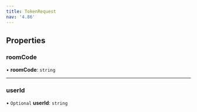```yaml
---
title: TokenRequest
nav: '4.86'
---
```


## Properties

### roomCode

• **roomCode**: `string`

---

### userId

• `Optional` **userId**: `string`
